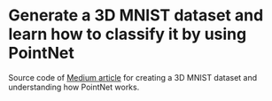 # Generate a 3D MNIST dataset and learn how to classify it by using PointNet
Source code of [Medium article](https://datascienceub.medium.com/pointnet-implementation-explained-visually-c7e300139698) for creating a 3D MNIST dataset and understanding how PointNet works. 
